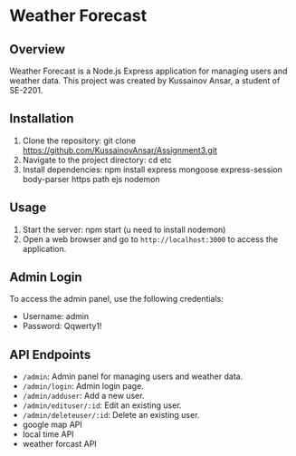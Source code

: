 # Weather Forecast

## Overview
Weather Forecast is a Node.js Express application for managing users and weather data. This project was created by Kussainov Ansar, a student of SE-2201.

## Installation
1. Clone the repository: git clone https://github.com/KussainovAnsar/Assignment3.git
2. Navigate to the project directory: cd etc
3. Install dependencies: npm install express mongoose express-session body-parser https path ejs nodemon

## Usage
1. Start the server: npm start (u need to install nodemon)
2. Open a web browser and go to `http://localhost:3000` to access the application.

## Admin Login
To access the admin panel, use the following credentials:
- Username: admin
- Password: Qqwerty1!

## API Endpoints
- `/admin`: Admin panel for managing users and weather data.
- `/admin/login`: Admin login page.
- `/admin/adduser`: Add a new user.
- `/admin/edituser/:id`: Edit an existing user.
- `/admin/deleteuser/:id`: Delete an existing user.
- google map API
- local time API
- weather forcast API

